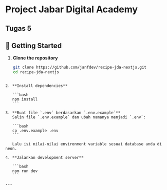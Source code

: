 # Project Jabar Digital Academy
## Tugas 5


## 🚀 Getting Started

1. **Clone the repository**  
   ```bash
   git clone https://github.com/janfdev/recipe-jda-nextjs.git
   cd recipe-jda-nextjs
````

2. **Install dependencies**

   ```bash
   npm install
   ```

3. **Buat file `.env` berdasarkan `.env.example`**
   Salin file `.env.example` dan ubah namanya menjadi `.env`:

   ```bash
   cp .env.example .env
   ```

   Lalu isi nilai-nilai environment variable sesuai database anda di neon.

4. **Jalankan development server**

   ```bash
   npm run dev
   ```

---



